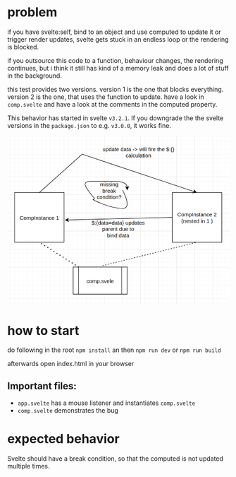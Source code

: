 # problem

if you have svelte:self, bind to an object and use computed to update it or trigger render updates, svelte gets stuck in an endless loop or the rendering is blocked.

if you outsource this code to a function, behaviour changes, the rendering continues, but i think it still has kind of a memory leak and does a lot of stuff in the background.

this test provides two versions.
version 1 is the one that blocks everything. version 2 is the one, that uses the function to update. have a look in `comp.svelte` and have a look at the comments in the computed property.

This behavior has started in svelte `v3.2.1`. If you downgrade the the svelte versions in the `package.json` to e.g. `v3.0.0`, it works fine.

![what i think happens](https://raw.githubusercontent.com/QuickMick/svelte-bind-computed-bug/main/svelte_bug_example.png?raw=true)

# how to start

do following in the root
`npm install`
an then
`npm run dev` or `npm run build`

afterwards open index.html in your browser

## Important files:

- `app.svelte` has a mouse listener and instantiates `comp.svelte`
- `comp.svelte` demonstrates the bug

# expected behavior

Svelte should have a break condition, so that the computed is not updated multiple times.
